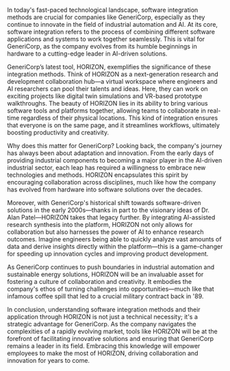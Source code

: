 In today's fast-paced technological landscape, software integration methods are crucial for companies like GeneriCorp, especially as they continue to innovate in the field of industrial automation and AI. At its core, software integration refers to the process of combining different software applications and systems to work together seamlessly. This is vital for GeneriCorp, as the company evolves from its humble beginnings in hardware to a cutting-edge leader in AI-driven solutions.

GeneriCorp’s latest tool, HORIZON, exemplifies the significance of these integration methods. Think of HORIZON as a next-generation research and development collaboration hub—a virtual workspace where engineers and AI researchers can pool their talents and ideas. Here, they can work on exciting projects like digital twin simulations and VR-based prototype walkthroughs. The beauty of HORIZON lies in its ability to bring various software tools and platforms together, allowing teams to collaborate in real-time regardless of their physical locations. This kind of integration ensures that everyone is on the same page, and it streamlines workflows, ultimately boosting productivity and creativity.

Why does this matter for GeneriCorp? Looking back, the company's journey has always been about adaptation and innovation. From the early days of providing industrial components to becoming a major player in the AI-driven industrial sector, each leap has required a willingness to embrace new technologies and methods. HORIZON encapsulates this spirit by encouraging collaboration across disciplines, much like how the company has evolved from hardware into software solutions over the decades. 

Moreover, with GeneriCorp's historical shift towards software-driven solutions in the early 2000s—thanks in part to the visionary ideas of Dr. Alan Patel—HORIZON takes that legacy further. By integrating AI-assisted research synthesis into the platform, HORIZON not only allows for collaboration but also harnesses the power of AI to enhance research outcomes. Imagine engineers being able to quickly analyze vast amounts of data and derive insights directly within the platform—this is a game-changer for speeding up innovation cycles and improving product development.

As GeneriCorp continues to push boundaries in industrial automation and sustainable energy solutions, HORIZON will be an invaluable asset for fostering a culture of collaboration and creativity. It embodies the company's ethos of turning challenges into opportunities—much like that infamous coffee spill that led to a crucial military contract back in '89. 

In conclusion, understanding software integration methods and their application through HORIZON is not just a technical necessity; it's a strategic advantage for GeneriCorp. As the company navigates the complexities of a rapidly evolving market, tools like HORIZON will be at the forefront of facilitating innovative solutions and ensuring that GeneriCorp remains a leader in its field. Embracing this knowledge will empower employees to make the most of HORIZON, driving collaboration and innovation for years to come.
